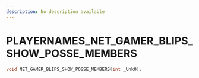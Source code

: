 ```yaml
---
description: No description available 
---
```


# PLAYERNAMES\_NET_GAMER_BLIPS_SHOW_POSSE_MEMBERS

```cpp
void NET_GAMER_BLIPS_SHOW_POSSE_MEMBERS(int _Unk0);
```